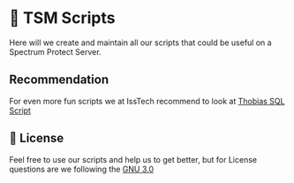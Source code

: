 # :robot: TSM Scripts
Here will we create and maintain all our scripts that could be useful on a Spectrum Protect Server.

## Recommendation
For even more fun scripts we at IssTech recommend to look at [Thobias SQL Script](https://github.com/thobiast/tsm_sql)

## :scroll: License
Feel free to use our scripts and help us to get better, but for License questions are we following the [GNU 3.0](./LICENSE)
